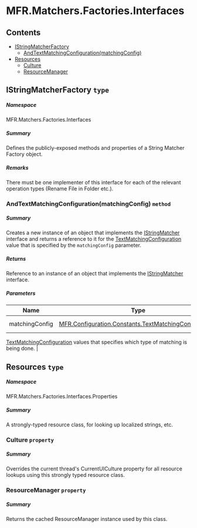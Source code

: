 <a name='assembly'></a>
# MFR.Matchers.Factories.Interfaces

## Contents

- [IStringMatcherFactory](#T-MFR-Objects-Matchers-Factories-Interfaces-IStringMatcherFactory 'MFR.Matchers.Factories.Interfaces.IStringMatcherFactory')
  - [AndTextMatchingConfiguration(matchingConfig)](#M-MFR-Objects-Matchers-Factories-Interfaces-IStringMatcherFactory-AndTextMatchingConfiguration-MFR-Objects-Configuration-Constants-TextMatchingConfiguration- 'MFR.Matchers.Factories.Interfaces.IStringMatcherFactory.AndTextMatchingConfiguration(MFR.Configuration.Constants.TextMatchingConfiguration)')
- [Resources](#T-MFR-Objects-Matchers-Factories-Interfaces-Properties-Resources 'MFR.Matchers.Factories.Interfaces.Properties.Resources')
  - [Culture](#P-MFR-Objects-Matchers-Factories-Interfaces-Properties-Resources-Culture 'MFR.Matchers.Factories.Interfaces.Properties.Resources.Culture')
  - [ResourceManager](#P-MFR-Objects-Matchers-Factories-Interfaces-Properties-Resources-ResourceManager 'MFR.Matchers.Factories.Interfaces.Properties.Resources.ResourceManager')

<a name='T-MFR-Objects-Matchers-Factories-Interfaces-IStringMatcherFactory'></a>
## IStringMatcherFactory `type`

##### Namespace

MFR.Matchers.Factories.Interfaces

##### Summary

Defines the publicly-exposed methods and properties of a String Matcher Factory
object.

##### Remarks

There must be one implementer of this interface for each of the relevant
operation types (Rename File in Folder etc.).

<a name='M-MFR-Objects-Matchers-Factories-Interfaces-IStringMatcherFactory-AndTextMatchingConfiguration-MFR-Objects-Configuration-Constants-TextMatchingConfiguration-'></a>
### AndTextMatchingConfiguration(matchingConfig) `method`

##### Summary

Creates a new instance of an object that implements the
[IStringMatcher](#T-MFR-Objects-IStringMatcher 'MFR.IStringMatcher')
interface and
returns a reference to it for the
[TextMatchingConfiguration](#T-MFR-Objects-TextMatchingConfiguration 'MFR.TextMatchingConfiguration')
value
that is specified by the `matchingConfig` parameter.

##### Returns

Reference to an instance of an object that implements the
[IStringMatcher](#T-MFR-Objects-IStringMatcher 'MFR.IStringMatcher')
interface.

##### Parameters

| Name | Type | Description |
| ---- | ---- | ----------- |
| matchingConfig | [MFR.Configuration.Constants.TextMatchingConfiguration](#T-MFR-Objects-Configuration-Constants-TextMatchingConfiguration 'MFR.Configuration.Constants.TextMatchingConfiguration') | (Required.) One of the
[TextMatchingConfiguration](#T-MFR-Objects-TextMatchingConfiguration 'MFR.TextMatchingConfiguration')
values
that specifies which type of matching is being done. |

<a name='T-MFR-Objects-Matchers-Factories-Interfaces-Properties-Resources'></a>
## Resources `type`

##### Namespace

MFR.Matchers.Factories.Interfaces.Properties

##### Summary

A strongly-typed resource class, for looking up localized strings, etc.

<a name='P-MFR-Objects-Matchers-Factories-Interfaces-Properties-Resources-Culture'></a>
### Culture `property`

##### Summary

Overrides the current thread's CurrentUICulture property for all
  resource lookups using this strongly typed resource class.

<a name='P-MFR-Objects-Matchers-Factories-Interfaces-Properties-Resources-ResourceManager'></a>
### ResourceManager `property`

##### Summary

Returns the cached ResourceManager instance used by this class.
